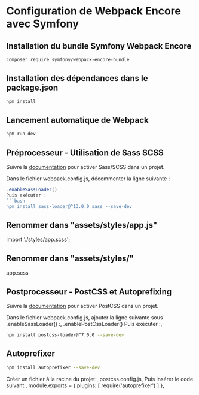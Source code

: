 # Configuration de Webpack Encore avec Symfony

## Installation du bundle Symfony Webpack Encore
```bash
composer require symfony/webpack-encore-bundle
```
## Installation des dépendances dans le package.json
```bash
npm install
```
## Lancement automatique de Webpack
```bash
npm run dev
```
## Préprocesseur - Utilisation de Sass SCSS
Suivre la [documentation](https://symfony.com/doc/current/frontend/encore/css-preprocessors.html) pour activer Sass/SCSS dans un projet.

Dans le fichier webpack.config.js, décommenter la ligne suivante : 
```javascript
.enableSassLoader() 
Puis exécuter : 
```bash
npm install sass-loader@^13.0.0 sass --save-dev
```
## Renommer dans "assets/styles/app.js"
import './styles/app.scss';

## Renommer dans "assets/styles/"
app.scss

## Postprocesseur - PostCSS et Autoprefixing
Suivre la [documentation](https://symfony.com/doc/current/frontend/encore/postcss.html) pour activer PostCSS dans un projet.

Dans le fichier webpack.config.js, ajouter la ligne suivante sous .enableSassLoader() :,
.enablePostCssLoader()
Puis exécuter :,
```bash
npm install postcss-loader@^7.0.0 --save-dev
```

## Autoprefixer
```bash
npm install autoprefixer --save-dev
```
Créer un fichier à la racine du projet:,
postcss.config.js,
Puis insérer le code suivant:,
module.exports = {
    plugins: [
        require('autoprefixer')
    ]
},




